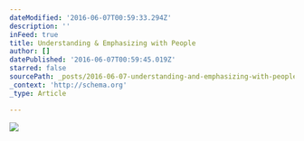```yaml
---
dateModified: '2016-06-07T00:59:33.294Z'
description: ''
inFeed: true
title: Understanding & Emphasizing with People
author: []
datePublished: '2016-06-07T00:59:45.019Z'
starred: false
sourcePath: _posts/2016-06-07-understanding-and-emphasizing-with-people.md
_context: 'http://schema.org'
_type: Article

---
```

![](https://the-grid-user-content.s3-us-west-2.amazonaws.com/669ef6f6-620a-4b82-97f6-e3cb8a3353d7.jpg)